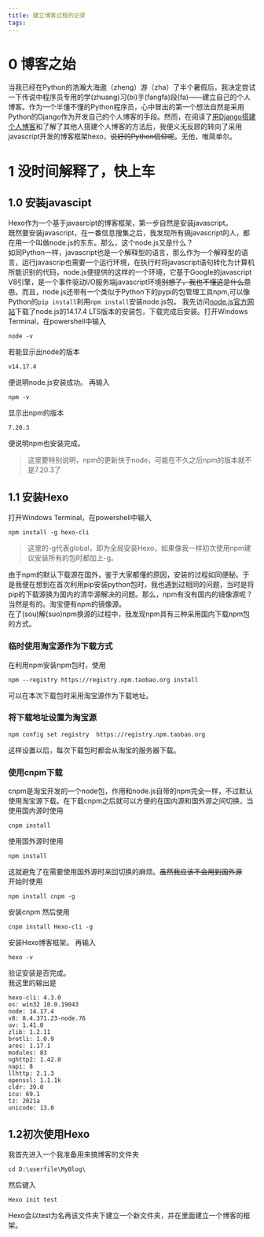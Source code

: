 ```yaml
---
title: 建立博客过程的记录
tags:
---
```


# 0 博客之始
当我已经在Python的浩瀚大海遨（zheng）游（zha）了半个暑假后，我决定尝试一下传说中程序员专用的学(zhuang)习(bi)手(fangfa)段(fa)——建立自己的个人博客。作为一个半懂不懂的Python程序员，心中冒出的第一个想法自然是采用Python的Django作为开发自己的个人博客的手段。然而，在阅读了[用Django搭建个人博客](https://www.dusaiphoto.com/article/2/)和了解了其他人搭建个人博客的方法后，我便义无反顾的转向了采用javascript开发的博客框架hexo，<del>说好的Python信仰呢</del>。无他，唯简单尔。

<!--more-->

# 1 没时间解释了，快上车
## 1.0 安装javascipt
Hexo作为一个基于javasrcipt的博客框架，第一步自然是安装javascript。<br>
既然要安装javascript，在一番信息搜集之后，我发现所有搞javascript的人，都在用一个叫做node.js的东东。那么，这个node.js又是什么？<br>
如同Python一样，javascript也是一个解释型的语言，那么作为一个解释型的语言，运行javascrip也需要一个运行环境，在执行时将javascript语句转化为计算机所能识别的代码，node.js便提供的这样的一个环境，它基于Google的javascript V8引擎，是一个事件驱动I/O服务端javascript环境<del>别想了，我也不懂这是什么意思</del>。而且，node.js还带有一个类似于Python下的pypi的包管理工具npm,可以像Python的`pip install`利用`npm install`安装node.js包。
我先访问[node.js官方网站](https://nodejs.org/en/)下载了node.js的14.17.4 LTS版本的安装包，下载完成后安装。打开Windows Terminal，在powershell中输入

```
node -v
```
若能显示出node的版本
```
v14.17.4
```
便说明node.js安装成功。
再输入
```
npm -v
```
显示出npm的版本
```
7.20.3
```
便说明npm也安装完成。
>这里要特别说明，npm的更新快于node，可能在不久之后npm的版本就不是7.20.3了

## 1.1 安装Hexo
打开Windows Terminal，在powershell中输入
```
npm install -g hexo-cli
```
>这里的-g代表global，即为全局安装Hexo，如果像我一样初次使用npm建议安装所有的包时都加上-g。

由于npm的默认下载源在国外，鉴于大家都懂的原因，安装的过程如同便秘。于是我便在想到在首次利用pip安装python包时，我也遇到过相同的问题，当时是将pip的下载源换为国内的清华源解决的问题。那么，npm有没有国内的镜像源呢？<br>
当然是有的。淘宝便有npm的镜像源。<br>
在了(sou)解(suo)npm换源的过程中，我发现npm具有三种采用国内下载npm包的方式。

### 临时使用淘宝源作为下载方式
在利用npm安装npm包时，使用
```
npm --registry https://registry.npm.taobao.org install 
```
可以在本次下载包时采用淘宝源作为下载地址。

### 将下载地址设置为淘宝源
```
npm config set registry  https://registry.npm.taobao.org 
```
这样设置以后，每次下载包时都会从淘宝的服务器下载。

### 使用cnpm下载
cnpm是淘宝开发的一个node包，作用和node.js自带的npm完全一样，不过默认使用淘宝源下载。在下载cnpm之后就可以方便的在国内源和国外源之间切换，当使用国内源时使用
```
cnpm install 
```
使用国外源时使用
```
npm install 
```
这就避免了在需要使用国外源时来回切换的麻烦。<del>虽然我应该不会用到国外源</del><br>
开始时使用
```
npm install cnpm -g
```
安装cnpm
然后使用
```
cnpm install Hexo-cli -g
```
安装Hexo博客框架。
再输入
```
hexo -v
```
验证安装是否完成。<br>
我这里的输出是
```
hexo-cli: 4.3.0
os: win32 10.0.19043
node: 14.17.4
v8: 8.4.371.23-node.76
uv: 1.41.0
zlib: 1.2.11
brotli: 1.0.9
ares: 1.17.1
modules: 83
nghttp2: 1.42.0
napi: 8
llhttp: 2.1.3
openssl: 1.1.1k
cldr: 39.0
icu: 69.1
tz: 2021a
unicode: 13.0
```

## 1.2初次使用Hexo
我首先进入一个我准备用来搞博客的文件夹
```
cd D:\userfile\MyBlog\
```
然后键入
```
Hexo init test
```
Hexo会以test为名再该文件夹下建立一个新文件夹，并在里面建立一个博客的框架。